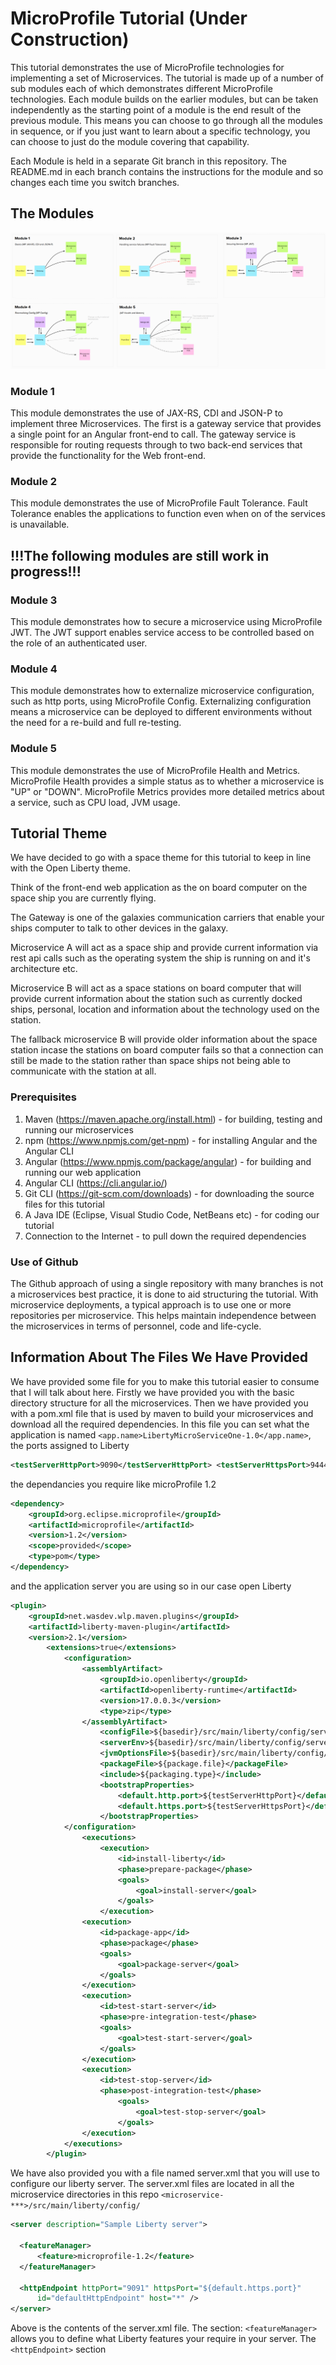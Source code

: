 # MicroProfile Tutorial (Under Construction)

This tutorial demonstrates the use of MicroProfile technologies for implementing a set of Microservices.  The tutorial is made up of a number of sub modules each of which demonstrates different MicroProfile technologies. Each module builds on the earlier modules, but can be taken independently as the starting point of a module is the end result of the previous module. This means you can choose to go through all the modules in sequence, or if you just want to learn about a specific technology, you can choose to just do the module covering that capability.

Each Module is held in a separate Git branch in this repository.  The README.md in each branch contains the instructions for the module and so changes each time you switch branches.

## The Modules

![Modules](/images/MicroProfileimage.png)

### Module 1

This module demonstrates the use of JAX-RS, CDI and JSON-P to implement three Microservices.  The first is a gateway service that provides a single point for an Angular front-end to call.  The gateway service is responsible for routing requests through to two back-end services that provide the functionality for the Web front-end.

### Module 2

This module demonstrates the use of MicroProfile Fault Tolerance.  Fault Tolerance enables the applications to function even when on of the services is unavailable. 

## !!!The following modules are still work in progress!!!

### Module 3

This module demonstrates how to secure a microservice using MicroProfile JWT.  The JWT support enables service access to be controlled based on the role of an authenticated user.

### Module 4

This module demonstrates how to externalize microservice configuration, such as http ports, using MicroProfile Config.  Externalizing configuration means a microservice can be deployed to different environments without the need for a re-build and full re-testing.

### Module 5

This module demonstrates the use of MicroProfile Health and Metrics.  MicroProfile Health provides a simple status as to whether a microservice is "UP" or "DOWN".  MicroProfile Metrics provides more detailed metrics about a service, such as CPU load, JVM usage.

## Tutorial Theme

We have decided to go with a space theme for this tutorial to keep in line with the Open Liberty theme.

Think of the front-end web application as the on board computer on the space ship you are currently flying.

The Gateway is one of the galaxies communication carriers that enable your ships computer to talk to other devices in the galaxy.

Microservice A will act as a space ship and provide current information via rest api calls such as the operating system the ship is running on and it's architecture etc.

Microservice B will act as a space stations on board computer that will provide current information about the station such as currently docked ships, personal, location and information about the technology used on the station.

The fallback microservice B will provide older information about the space station incase the stations on board computer fails so that a connection can still be made to the station rather than space ships not being able to communicate with the station at all.

### Prerequisites

1. Maven (https://maven.apache.org/install.html) - for building, testing and running our microservices
1. npm (https://www.npmjs.com/get-npm) - for installing Angular and the Angular CLI
1. Angular (https://www.npmjs.com/package/angular) - for building and running our web application
1. Angular CLI (https://cli.angular.io/)
1. Git CLI (https://git-scm.com/downloads) - for downloading the source files for this tutorial
1. A Java IDE (Eclipse, Visual Studio Code, NetBeans etc) - for coding our tutorial
1. Connection to the Internet - to pull down the required dependencies

### Use of Github

The Github approach of using a single repository with many branches is not a microservices best practice, it is done to aid structuring the tutorial.  With microservice deployments, a typical approach is to use one or more repositories per microservice.  This helps maintain independence between the microservices in terms of personnel, code and life-cycle.  

## Information About The Files We Have Provided

We have provided some file for you to make this tutorial easier to consume that I will talk about here.
Firstly we have provided you with the basic directory structure for all the microservices.
Then we have provided you with a pom.xml file that is used by maven to build your microservices and download all the required dependencies. In this file you can set what the application is named `<app.name>LibertyMicroServiceOne-1.0</app.name>`, the ports assigned to Liberty 

```XML
<testServerHttpPort>9090</testServerHttpPort> <testServerHttpsPort>9444</testServerHttpsPort>
```

the dependancies you require like microProfile 1.2

```XML
<dependency>
    <groupId>org.eclipse.microprofile</groupId>
    <artifactId>microprofile</artifactId>
    <version>1.2</version>
    <scope>provided</scope>
    <type>pom</type>
</dependency>
```

and the application server you are using so in our case open Liberty

```XML
<plugin>
    <groupId>net.wasdev.wlp.maven.plugins</groupId>
    <artifactId>liberty-maven-plugin</artifactId>
    <version>2.1</version>
        <extensions>true</extensions>
            <configuration>
                <assemblyArtifact>
                    <groupId>io.openliberty</groupId>
                    <artifactId>openliberty-runtime</artifactId>
                    <version>17.0.0.3</version>
                    <type>zip</type>
                </assemblyArtifact>
                    <configFile>${basedir}/src/main/liberty/config/server.xml</configFile>
                    <serverEnv>${basedir}/src/main/liberty/config/server.env</serverEnv>
                    <jvmOptionsFile>${basedir}/src/main/liberty/config/jvm.options</jvmOptionsFile>
                    <packageFile>${package.file}</packageFile>
                    <include>${packaging.type}</include>
                    <bootstrapProperties>
                        <default.http.port>${testServerHttpPort}</default.http.port>
                        <default.https.port>${testServerHttpsPort}</default.https.port>
                    </bootstrapProperties>
            </configuration>
                <executions>
                    <execution>
                        <id>install-liberty</id>
                        <phase>prepare-package</phase>
                        <goals>
                            <goal>install-server</goal>
                        </goals>
                    </execution>
                <execution>
                    <id>package-app</id>
                    <phase>package</phase>
                    <goals>
                        <goal>package-server</goal>
                    </goals>
                </execution>
                <execution>
                    <id>test-start-server</id>
                    <phase>pre-integration-test</phase>
                    <goals>
                        <goal>test-start-server</goal>
                    </goals>
                </execution>
                <execution>
                    <id>test-stop-server</id>
                    <phase>post-integration-test</phase>
                        <goals>
                            <goal>test-stop-server</goal>
                        </goals>
                </execution>
            </executions>
        </plugin>
```

We have also provided you with a file named server.xml  that you will use to configure our liberty server. The server.xml files are located in all the microservice directories in this repo `<microservice-***>/src/main/liberty/config/`

```XML
<server description="Sample Liberty server">

  <featureManager>
      <feature>microprofile-1.2</feature>
  </featureManager>

  <httpEndpoint httpPort="9091" httpsPort="${default.https.port}"
      id="defaultHttpEndpoint" host="*" />
</server>
```

Above is the contents of the server.xml file. The section:
`<featureManager>` allows you to define what Liberty features your require in your server.
The `<httpEndpoint>` section
